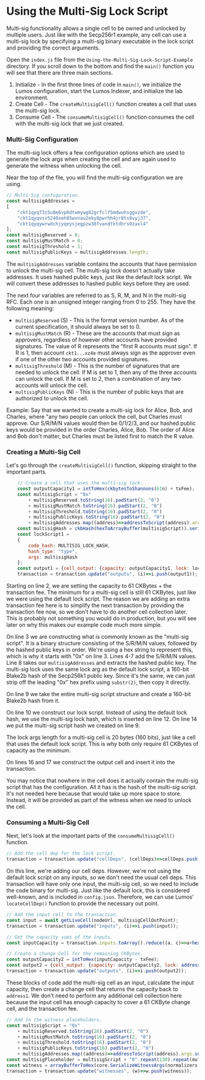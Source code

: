 # Using the Multi-Sig Lock Script

Multi-sig functionality allows a single cell to be owned and unlocked by multiple users. Just like with the Secp256r1 example, any cell can use a multi-sig lock by specifying a multi-sig binary executable in the lock script and providing the correct arguments.

Open the `index.js` file from the `Using-the-Multi-Sig-Lock-Script-Example` directory. If you scroll down to the bottom and find the `main()` function you will see that there are three main sections.

1. Initialize - In the first three lines of code in `main()`, we initialize the Lumos configuration, start the Lumos Indexer, and initialize the lab environment.
2. Create Cell - The `createMultisigCell()` function creates a cell that uses the multi-sig lock.
3. Consume Cell - The `consumeMultisigCell()` function consumes the cell with the multi-sig lock that we just created.

### Multi-Sig Configuration

The multi-sig lock offers a few configuration options which are used to generate the lock args when creating the cell and are again used to generate the witness when unlocking the cell.

Near the top of the file, you will find the multi-sig configuration we are using. 

```javascript
// Multi-Sig configuration.
const multisigAddresses =
[
	"ckt1qyqf3z5u8e6vp8dtwmywg82grfclf5mdwuhsggxz4e",
	"ckt1qyqvsv5240xeh85wvnau2eky8pwrhh4jr8ts8vyj37",
	"ckt1qyqywrwdchjyqeysjegpzw38fvandtktdhrs0zaxl4"
];
const multisigReserved = 0;
const multisigMustMatch = 0;
const multisigThreshold = 1;
const multisigPublicKeys = multisigAddresses.length;
```

The `multisigAddresses` variable contains the accounts that have permission to unlock the multi-sig cell. The multi-sig lock doesn't actually take addresses. It uses hashed public keys, just like the default lock script. We will convert these addresses to hashed public keys before they are used.

The next four variables are referred to as S, R, M, and N in the multi-sig RFC. Each one is an unsigned integer ranging from 0 to 255. They have the following meaning:

* `multisigReserved` \(S\) - This is the format version number. As of the current specification, it should always be set to 0.
* `multisigMustMatch` \(R\) - These are the accounts that must sign as approvers, regardless of however other accounts have provided signatures. The value of R represents the "first R accounts must sign". If R is 1, then account `ckt1...xz4e` must always sign as the approver even if one of the other two accounts provided signatures.
* `multisigThreshold` \(M\) - This is the number of signatures that are needed to unlock the cell. If M is set to 1, then any of the three accounts can unlock the cell. If M is set to 2, then a combination of any two accounts will unlock the cell.
* `multisigPublicKeys` \(N\) - This is the number of public keys that are authorized to unlock the cell. 

Example: Say that we wanted to create a multi-sig lock for Alice, Bob, and Charles, where "any two people can unlock the cell, but Charles must approve. Our S/R/M/N values would then be 0/1/2/3, and our hashed public keys would be provided in the order Charles, Alice, Bob. The order of Alice and Bob don't matter, but Charles must be listed first to match the R value.

### Creating a Multi-Sig Cell

Let's go through the `createMultisigCell()` function, skipping straight to the important parts.

```javascript
	// Create a cell that uses the multi-sig lock.
	const outputCapacity1 = intToHex(ckbytesToShannons(61n) + txFee);
	const multisigScript = "0x"
		+ multisigReserved.toString(16).padStart(2, "0")
		+ multisigMustMatch.toString(16).padStart(2, "0")
		+ multisigThreshold.toString(16).padStart(2, "0")
		+ multisigPublicKeys.toString(16).padStart(2, "0")
		+ multisigAddresses.map((address)=>addressToScript(address).args.substr(2)).join("");
	const multisigHash = ckbHash(hexToArrayBuffer(multisigScript)).serializeJson().substr(0, 42);
	const lockScript1 =
	{
		code_hash: MULTISIG_LOCK_HASH,
		hash_type: "type",
		args: multisigHash
	};
	const output1 = {cell_output: {capacity: outputCapacity1, lock: lockScript1, type: null}, data: "0x"};
	transaction = transaction.update("outputs", (i)=>i.push(output1));
```

Starting on line 2, we are setting the capacity to 61 CKBytes + the transaction fee. The minimum for a multi-sig cell is still 61 CKBytes, just like we were using the default lock script. The reason we are adding an extra transaction fee here is to simplify the next transaction by providing the transaction fee now, so we don't have to do another cell collection later. This is probably not something you would do in production, but you will see later on why this makes our example code much more simple.

On line 3 we are constructing what is commonly known as the "multi-sig script". It is a binary structure consisting of the S/R/M/N values, followed by the hashed public keys in order. We're using a hex string to represent this, which is why it starts with "0x" on line 3. Lines 4-7 add the S/R/M/N values. Line 8 takes our `multisigAddresses` and extracts the hashed public key. The multi-sig lock uses the same lock arg as the default lock script, a 160-bit Blake2b hash of the Secp256k1 public key. Since it's the same, we can just strip off the leading "0x" hex prefix using `substr(2)`, then copy it directly.

On line 9 we take the entire multi-sig script structure and create a 160-bit Blake2b hash from it.

On line 10 we construct our lock script. Instead of using the default lock hash, we use the multi-sig lock hash, which is inserted on line 12. On line 14 we put the multi-sig script hash we created on line 9.

The lock args length for a multi-sig cell is 20 bytes \(160 bits\), just like a cell that uses the default lock script. This is why both only require 61 CKBytes of capacity as the minimum. 

On lines 16 and 17 we construct the output cell and insert it into the transaction.

You may notice that nowhere in the cell does it actually contain the multi-sig script that has the configuration. All it has is the hash of the multi-sig script. It's not needed here because that would take up more space to store. Instead, it will be provided as part of the witness when we need to unlock the cell.

### Consuming a Multi-Sig Cell

Next, let's look at the important parts of the `consumeMultisigCell()` function.

```javascript
// Add the cell dep for the lock script.
transaction = transaction.update("cellDeps", (cellDeps)=>cellDeps.push(locateCellDep({code_hash: MULTISIG_LOCK_HASH, hash_type: "type"})));
```

On this line, we're adding our cell deps. However, we're not using the default lock script on any inputs, so we don't need the usual cell deps. This transaction will have only one input, the multi-sig cell, so we need to include the code binary for multi-sig. Just like the default lock, this is considered well-known, and is included in `config.json`. Therefore, we can use Lumos' `locateCellDep()` function to provide the necessary out point.

```javascript
// Add the input cell to the transaction.
const input = await getLiveCell(nodeUrl, multisigCellOutPoint);
transaction = transaction.update("inputs", (i)=>i.push(input));

// Get the capacity sums of the inputs.
const inputCapacity = transaction.inputs.toArray().reduce((a, c)=>a+hexToInt(c.cell_output.capacity), 0n);

// Create a change Cell for the remaining CKBytes.
const outputCapacity2 = intToHex(inputCapacity - txFee);
const output2 = {cell_output: {capacity: outputCapacity2, lock: addressToScript(address1), type: null}, data: "0x"};
transaction = transaction.update("outputs", (i)=>i.push(output2));
```

These blocks of code add the multi-sig cell as an input, calculate the input capacity, then create a change cell that returns the capacity back to `address1`. We don't need to perform any additional cell collection here because the input cell has enough capacity to cover a 61 CKByte change cell, and the transaction fee.

```javascript
// Add in the witness placeholders.
const multisigScript = "0x"
	+ multisigReserved.toString(16).padStart(2, "0")
	+ multisigMustMatch.toString(16).padStart(2, "0")
	+ multisigThreshold.toString(16).padStart(2, "0")
	+ multisigPublicKeys.toString(16).padStart(2, "0")
	+ multisigAddresses.map((address)=>addressToScript(address).args.substr(2)).join("");
const multisigPlaceholder = multisigScript + "0".repeat(130).repeat(multisigThreshold);
const witness = arrayBufferToHex(core.SerializeWitnessArgs(normalizers.NormalizeWitnessArgs({lock: multisigPlaceholder})));
transaction = transaction.update("witnesses", (w)=>w.push(witness));
```




